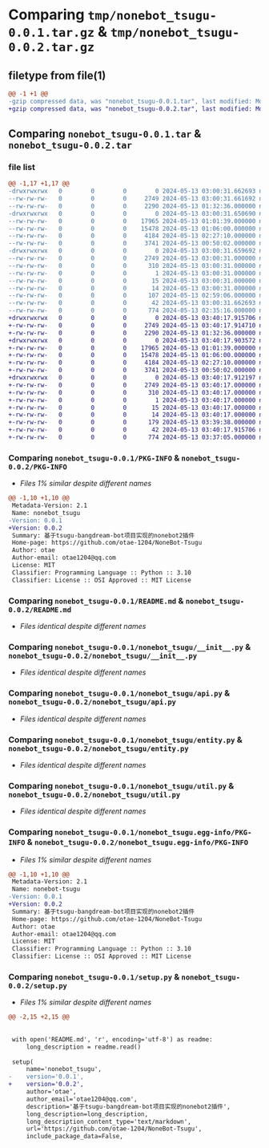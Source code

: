 # Comparing `tmp/nonebot_tsugu-0.0.1.tar.gz` & `tmp/nonebot_tsugu-0.0.2.tar.gz`

## filetype from file(1)

```diff
@@ -1 +1 @@
-gzip compressed data, was "nonebot_tsugu-0.0.1.tar", last modified: Mon May 13 03:00:31 2024, max compression
+gzip compressed data, was "nonebot_tsugu-0.0.2.tar", last modified: Mon May 13 03:40:17 2024, max compression
```

## Comparing `nonebot_tsugu-0.0.1.tar` & `nonebot_tsugu-0.0.2.tar`

### file list

```diff
@@ -1,17 +1,17 @@
-drwxrwxrwx   0        0        0        0 2024-05-13 03:00:31.662693 nonebot_tsugu-0.0.1/
--rw-rw-rw-   0        0        0     2749 2024-05-13 03:00:31.661692 nonebot_tsugu-0.0.1/PKG-INFO
--rw-rw-rw-   0        0        0     2290 2024-05-13 01:32:36.000000 nonebot_tsugu-0.0.1/README.md
-drwxrwxrwx   0        0        0        0 2024-05-13 03:00:31.650690 nonebot_tsugu-0.0.1/nonebot_tsugu/
--rw-rw-rw-   0        0        0    17965 2024-05-13 01:01:39.000000 nonebot_tsugu-0.0.1/nonebot_tsugu/__init__.py
--rw-rw-rw-   0        0        0    15478 2024-05-13 01:06:00.000000 nonebot_tsugu-0.0.1/nonebot_tsugu/api.py
--rw-rw-rw-   0        0        0     4184 2024-05-13 02:27:10.000000 nonebot_tsugu-0.0.1/nonebot_tsugu/entity.py
--rw-rw-rw-   0        0        0     3741 2024-05-13 00:50:02.000000 nonebot_tsugu-0.0.1/nonebot_tsugu/util.py
-drwxrwxrwx   0        0        0        0 2024-05-13 03:00:31.659692 nonebot_tsugu-0.0.1/nonebot_tsugu.egg-info/
--rw-rw-rw-   0        0        0     2749 2024-05-13 03:00:31.000000 nonebot_tsugu-0.0.1/nonebot_tsugu.egg-info/PKG-INFO
--rw-rw-rw-   0        0        0      310 2024-05-13 03:00:31.000000 nonebot_tsugu-0.0.1/nonebot_tsugu.egg-info/SOURCES.txt
--rw-rw-rw-   0        0        0        1 2024-05-13 03:00:31.000000 nonebot_tsugu-0.0.1/nonebot_tsugu.egg-info/dependency_links.txt
--rw-rw-rw-   0        0        0       15 2024-05-13 03:00:31.000000 nonebot_tsugu-0.0.1/nonebot_tsugu.egg-info/requires.txt
--rw-rw-rw-   0        0        0       14 2024-05-13 03:00:31.000000 nonebot_tsugu-0.0.1/nonebot_tsugu.egg-info/top_level.txt
--rw-rw-rw-   0        0        0      107 2024-05-13 02:59:06.000000 nonebot_tsugu-0.0.1/pyproject.toml
--rw-rw-rw-   0        0        0       42 2024-05-13 03:00:31.662693 nonebot_tsugu-0.0.1/setup.cfg
--rw-rw-rw-   0        0        0      774 2024-05-13 02:35:16.000000 nonebot_tsugu-0.0.1/setup.py
+drwxrwxrwx   0        0        0        0 2024-05-13 03:40:17.915706 nonebot_tsugu-0.0.2/
+-rw-rw-rw-   0        0        0     2749 2024-05-13 03:40:17.914710 nonebot_tsugu-0.0.2/PKG-INFO
+-rw-rw-rw-   0        0        0     2290 2024-05-13 01:32:36.000000 nonebot_tsugu-0.0.2/README.md
+drwxrwxrwx   0        0        0        0 2024-05-13 03:40:17.903572 nonebot_tsugu-0.0.2/nonebot_tsugu/
+-rw-rw-rw-   0        0        0    17965 2024-05-13 01:01:39.000000 nonebot_tsugu-0.0.2/nonebot_tsugu/__init__.py
+-rw-rw-rw-   0        0        0    15478 2024-05-13 01:06:00.000000 nonebot_tsugu-0.0.2/nonebot_tsugu/api.py
+-rw-rw-rw-   0        0        0     4184 2024-05-13 02:27:10.000000 nonebot_tsugu-0.0.2/nonebot_tsugu/entity.py
+-rw-rw-rw-   0        0        0     3741 2024-05-13 00:50:02.000000 nonebot_tsugu-0.0.2/nonebot_tsugu/util.py
+drwxrwxrwx   0        0        0        0 2024-05-13 03:40:17.912197 nonebot_tsugu-0.0.2/nonebot_tsugu.egg-info/
+-rw-rw-rw-   0        0        0     2749 2024-05-13 03:40:17.000000 nonebot_tsugu-0.0.2/nonebot_tsugu.egg-info/PKG-INFO
+-rw-rw-rw-   0        0        0      310 2024-05-13 03:40:17.000000 nonebot_tsugu-0.0.2/nonebot_tsugu.egg-info/SOURCES.txt
+-rw-rw-rw-   0        0        0        1 2024-05-13 03:40:17.000000 nonebot_tsugu-0.0.2/nonebot_tsugu.egg-info/dependency_links.txt
+-rw-rw-rw-   0        0        0       15 2024-05-13 03:40:17.000000 nonebot_tsugu-0.0.2/nonebot_tsugu.egg-info/requires.txt
+-rw-rw-rw-   0        0        0       14 2024-05-13 03:40:17.000000 nonebot_tsugu-0.0.2/nonebot_tsugu.egg-info/top_level.txt
+-rw-rw-rw-   0        0        0      179 2024-05-13 03:39:38.000000 nonebot_tsugu-0.0.2/pyproject.toml
+-rw-rw-rw-   0        0        0       42 2024-05-13 03:40:17.915706 nonebot_tsugu-0.0.2/setup.cfg
+-rw-rw-rw-   0        0        0      774 2024-05-13 03:37:05.000000 nonebot_tsugu-0.0.2/setup.py
```

### Comparing `nonebot_tsugu-0.0.1/PKG-INFO` & `nonebot_tsugu-0.0.2/PKG-INFO`

 * *Files 1% similar despite different names*

```diff
@@ -1,10 +1,10 @@
 Metadata-Version: 2.1
 Name: nonebot_tsugu
-Version: 0.0.1
+Version: 0.0.2
 Summary: 基于tsugu-bangdream-bot项目实现的nonebot2插件
 Home-page: https://github.com/otae-1204/NoneBot-Tsugu
 Author: otae
 Author-email: otae1204@qq.com
 License: MIT
 Classifier: Programming Language :: Python :: 3.10
 Classifier: License :: OSI Approved :: MIT License
```

### Comparing `nonebot_tsugu-0.0.1/README.md` & `nonebot_tsugu-0.0.2/README.md`

 * *Files identical despite different names*

### Comparing `nonebot_tsugu-0.0.1/nonebot_tsugu/__init__.py` & `nonebot_tsugu-0.0.2/nonebot_tsugu/__init__.py`

 * *Files identical despite different names*

### Comparing `nonebot_tsugu-0.0.1/nonebot_tsugu/api.py` & `nonebot_tsugu-0.0.2/nonebot_tsugu/api.py`

 * *Files identical despite different names*

### Comparing `nonebot_tsugu-0.0.1/nonebot_tsugu/entity.py` & `nonebot_tsugu-0.0.2/nonebot_tsugu/entity.py`

 * *Files identical despite different names*

### Comparing `nonebot_tsugu-0.0.1/nonebot_tsugu/util.py` & `nonebot_tsugu-0.0.2/nonebot_tsugu/util.py`

 * *Files identical despite different names*

### Comparing `nonebot_tsugu-0.0.1/nonebot_tsugu.egg-info/PKG-INFO` & `nonebot_tsugu-0.0.2/nonebot_tsugu.egg-info/PKG-INFO`

 * *Files 1% similar despite different names*

```diff
@@ -1,10 +1,10 @@
 Metadata-Version: 2.1
 Name: nonebot-tsugu
-Version: 0.0.1
+Version: 0.0.2
 Summary: 基于tsugu-bangdream-bot项目实现的nonebot2插件
 Home-page: https://github.com/otae-1204/NoneBot-Tsugu
 Author: otae
 Author-email: otae1204@qq.com
 License: MIT
 Classifier: Programming Language :: Python :: 3.10
 Classifier: License :: OSI Approved :: MIT License
```

### Comparing `nonebot_tsugu-0.0.1/setup.py` & `nonebot_tsugu-0.0.2/setup.py`

 * *Files 1% similar despite different names*

```diff
@@ -2,15 +2,15 @@
 
 
 with open('README.md', 'r', encoding='utf-8') as readme:
     long_description = readme.read()
 
 setup(
     name='nonebot_tsugu',
-    version='0.0.1',
+    version='0.0.2',
     author='otae',
     author_email='otae1204@qq.com',
     description='基于tsugu-bangdream-bot项目实现的nonebot2插件',
     long_description=long_description,
     long_description_content_type='text/markdown',
     url='https://github.com/otae-1204/NoneBot-Tsugu',
     include_package_data=False,
```

